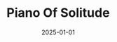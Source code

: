 ---
layout: track
title: Piano Of Solitude
permalink: /tracks/piano-of-solitude/
description: "A StudioRich lo-fi track."
image: /assets/covers/piano-of-solitude.webp
date: 2025-01-01
duration: "152.04"
album: "Stranger Vibes"
mood: [Tense]
genre: [lo-fi]
---